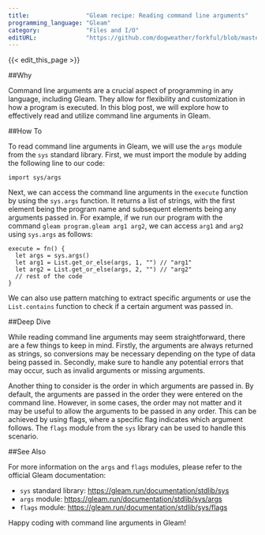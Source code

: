 ```yaml
---
title:                "Gleam recipe: Reading command line arguments"
programming_language: "Gleam"
category:             "Files and I/O"
editURL:              "https://github.com/dogweather/forkful/blob/master/content/en/gleam/reading-command-line-arguments.md"
---
```


{{< edit_this_page >}}

##Why

Command line arguments are a crucial aspect of programming in any language, including Gleam. They allow for flexibility and customization in how a program is executed. In this blog post, we will explore how to effectively read and utilize command line arguments in Gleam.

##How To

To read command line arguments in Gleam, we will use the `args` module from the `sys` standard library. First, we must import the module by adding the following line to our code: 

```Gleam
import sys/args
```

Next, we can access the command line arguments in the `execute` function by using the `sys.args` function. It returns a list of strings, with the first element being the program name and subsequent elements being any arguments passed in. For example, if we run our program with the command `gleam program.gleam arg1 arg2`, we can access `arg1` and `arg2` using `sys.args` as follows:

```Gleam
execute = fn() {
  let args = sys.args()
  let arg1 = List.get_or_else(args, 1, "") // "arg1"
  let arg2 = List.get_or_else(args, 2, "") // "arg2"
  // rest of the code
}
```

We can also use pattern matching to extract specific arguments or use the `List.contains` function to check if a certain argument was passed in. 

##Deep Dive

While reading command line arguments may seem straightforward, there are a few things to keep in mind. Firstly, the arguments are always returned as strings, so conversions may be necessary depending on the type of data being passed in. Secondly, make sure to handle any potential errors that may occur, such as invalid arguments or missing arguments.

Another thing to consider is the order in which arguments are passed in. By default, the arguments are passed in the order they were entered on the command line. However, in some cases, the order may not matter and it may be useful to allow the arguments to be passed in any order. This can be achieved by using flags, where a specific flag indicates which argument follows. The `flags` module from the `sys` library can be used to handle this scenario.

##See Also

For more information on the `args` and `flags` modules, please refer to the official Gleam documentation: 

- `sys` standard library: https://gleam.run/documentation/stdlib/sys
- `args` module: https://gleam.run/documentation/stdlib/sys/args
- `flags` module: https://gleam.run/documentation/stdlib/sys/flags

Happy coding with command line arguments in Gleam!